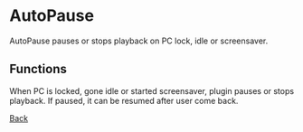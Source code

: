 # AutoPause

AutoPause pauses or stops playback on PC lock, idle or screensaver.

Functions
---
When PC is locked, gone idle or started screensaver, plugin pauses or stops playback. If paused, it can be resumed after user come back.

[Back](../README.md)
